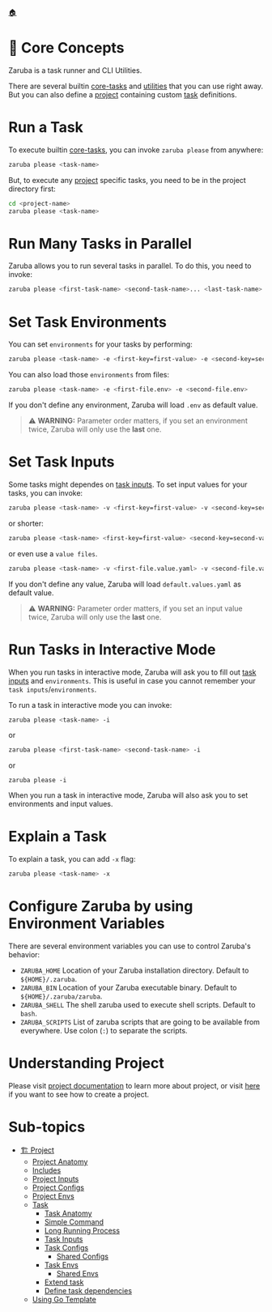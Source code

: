 <!--startTocHeader-->
[🏠](../README.md)
# 🧠 Core Concepts
<!--endTocHeader-->

Zaruba is a task runner and CLI Utilities.

There are several builtin [core-tasks](../core-tasks/README.md) and [utilities](../utilities/README.md) that you can use right away. But you can also define a [project](./project/README.md) containing custom [task](./project/task/README.md) definitions.

# Run a Task

To execute builtin [core-tasks](../core-tasks/README.md), you can invoke `zaruba please` from anywhere:

```bash
zaruba please <task-name>
```

But, to execute any [project](./project/README.md) specific tasks, you need to be in the project directory first:

```bash
cd <project-name>
zaruba please <task-name>
```

# Run Many Tasks in Parallel

Zaruba allows you to run several tasks in parallel. To do this, you need to invoke:

```bash
zaruba please <first-task-name> <second-task-name>... <last-task-name>
```

# Set Task Environments

You can set `environments` for your tasks by performing:

```bash
zaruba please <task-name> -e <first-key=first-value> -e <second-key=second-value>
```

You can also load those `environments` from files:

```bash
zaruba please <task-name> -e <first-file.env> -e <second-file.env>
```

If you don't define any environment, Zaruba will load `.env` as default value.

> ⚠️ __WARNING:__ Parameter order matters, if you set an environment twice, Zaruba will only use the __last__ one.

# Set Task Inputs

Some tasks might dependes on [task inputs](./project/task/task-inputs.md). To set input values for your tasks, you can invoke:

```bash
zaruba please <task-name> -v <first-key=first-value> -v <second-key=second-value>
```

or shorter:


```bash
zaruba please <task-name> <first-key=first-value> <second-key=second-value>
```

or even use a `value files`.

```bash
zaruba please <task-name> -v <first-file.value.yaml> -v <second-file.value.yaml>
```

If you don't define any value, Zaruba will load `default.values.yaml` as default value.

> ⚠️ __WARNING:__ Parameter order matters, if you set an input value twice, Zaruba will only use the __last__ one.


# Run Tasks in Interactive Mode

When you run tasks in interactive mode, Zaruba will ask you to fill out [task inputs](./project/task/task-inputs.md) and `environments`. This is useful in case you cannot remember your `task inputs`/`environments`.

To run a task in interactive mode you can invoke:

```bash
zaruba please <task-name> -i
```

or

```bash
zaruba please <first-task-name> <second-task-name> -i
```

or

```
zaruba please -i
```

When you run a task in interactive mode, Zaruba will also ask you to set environments and input values.

# Explain a Task

To explain a task, you can add `-x` flag:

```bash
zaruba please <task-name> -x
```

# Configure Zaruba by using Environment Variables

There are several environment variables you can use to control Zaruba's behavior:

* `ZARUBA_HOME` Location of your Zaruba installation directory. Default to `${HOME}/.zaruba`.
* `ZARUBA_BIN` Location of your Zaruba executable binary. Default to `${HOME}/.zaruba/zaruba`.
* `ZARUBA_SHELL` The shell zaruba used to execute shell scripts. Default to `bash`.
* `ZARUBA_SCRIPTS` List of zaruba scripts that are going to be available from everywhere. Use colon (`:`) to separate the scripts.

# Understanding Project

Please visit [project documentation](./project/README.md) to learn more about project, or visit [here](../use-cases/create-a-project.md) if you want to see how to create a project.

<!--startTocSubTopic-->
# Sub-topics
* [🏗️ Project](project/README.md)
  * [Project Anatomy](project/project-anatomy.md)
  * [Includes](project/includes.md)
  * [Project Inputs](project/project-inputs.md)
  * [Project Configs](project/project-configs.md)
  * [Project Envs](project/project-envs.md)
  * [Task](project/task/README.md)
    * [Task Anatomy](project/task/task-anatomy.md)
    * [Simple Command](project/task/simple-command.md)
    * [Long Running Process](project/task/long-running-process.md)
    * [Task Inputs](project/task/task-inputs.md)
    * [Task Configs](project/task/task-configs/README.md)
      * [Shared Configs](project/task/task-configs/shared-configs.md)
    * [Task Envs](project/task/task-envs/README.md)
      * [Shared Envs](project/task/task-envs/shared-envs.md)
    * [Extend task](project/task/extend-task.md)
    * [Define task dependencies](project/task/define-task-dependencies.md)
  * [Using Go Template](project/using-go-template.md)
<!--endTocSubTopic-->